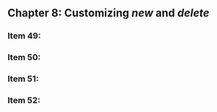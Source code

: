 ## Chapter 8: Customizing *new* and *delete*

### Item 49: 

### Item 50: 

### Item 51: 

### Item 52: 

